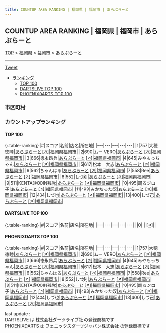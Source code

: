 ```yaml
---
title: COUNTUP AREA RANKING | 福岡県 | 福岡市 | あらぷらーと
---
```

## COUNTUP AREA RANKING | 福岡県 | 福岡市 | あらぷらーと

[TOP](/darts/rank/) > [福岡県](/darts/rank/福岡県/) > [福岡市](/darts/rank/福岡県/福岡市/) > あらぷらーと

___

<a href="https://twitter.com/share?ref_src=twsrc%5Etfw" data-text="COUNTUP AREA RANKING | 福岡県福岡市あらぷらーと" class="twitter-share-button" data-hashtags="DARTSLIVE,PHOENIXDARTS,darts,ダーツ" data-show-count="false">Tweet</a>

* [ランキング](#カウントアップランキング)
    * [TOP 100](#top-100)
    * [DARTSLIVE TOP 100](#dartslive-top-100)
    * [PHOENIXDARTS TOP 100](#phoenixdarts-top-100)

### 市区町村

<ul>

</ul>

### カウントアップランキング

#### TOP 100



{:.table-ranking}
|#|スコア|名前|店名|所在地|
|---|---|---|---|---|
|1|757|<span class="rank-name-pd">大穂  徳睦</span>|<a href="/darts/rank/shops/91432.html">あらぷらーと</a> <a href="https://vs.phoenixdarts.com/jp/shop/shopDetailInfo/s_91432?s_seq=91432">[↗]</a>|<a href="/darts/rank/福岡県/福岡市">福岡県福岡市</a>|
|2|690|<span class="rank-name-pd">ムー VERO</span>|<a href="/darts/rank/shops/91432.html">あらぷらーと</a> <a href="https://vs.phoenixdarts.com/jp/shop/shopDetailInfo/s_91432?s_seq=91432">[↗]</a>|<a href="/darts/rank/福岡県/福岡市">福岡県福岡市</a>|
|3|666|<span class="rank-name-pd">徳永昂兵</span>|<a href="/darts/rank/shops/91432.html">あらぷらーと</a> <a href="https://vs.phoenixdarts.com/jp/shop/shopDetailInfo/s_91432?s_seq=91432">[↗]</a>|<a href="/darts/rank/福岡県/福岡市">福岡県福岡市</a>|
|4|645|<span class="rank-name-pd">みやもっちゃん</span>|<a href="/darts/rank/shops/91432.html">あらぷらーと</a> <a href="https://vs.phoenixdarts.com/jp/shop/shopDetailInfo/s_91432?s_seq=91432">[↗]</a>|<a href="/darts/rank/福岡県/福岡市">福岡県福岡市</a>|
|5|617|<span class="rank-name-pd">松本　大志</span>|<a href="/darts/rank/shops/91432.html">あらぷらーと</a> <a href="https://vs.phoenixdarts.com/jp/shop/shopDetailInfo/s_91432?s_seq=91432">[↗]</a>|<a href="/darts/rank/福岡県/福岡市">福岡県福岡市</a>|
|6|562|<span class="rank-name-pd">ちゃんはる</span>|<a href="/darts/rank/shops/91432.html">あらぷらーと</a> <a href="https://vs.phoenixdarts.com/jp/shop/shopDetailInfo/s_91432?s_seq=91432">[↗]</a>|<a href="/darts/rank/福岡県/福岡市">福岡県福岡市</a>|
|7|558|<span class="rank-name-pd">Ree</span>|<a href="/darts/rank/shops/91432.html">あらぷらーと</a> <a href="https://vs.phoenixdarts.com/jp/shop/shopDetailInfo/s_91432?s_seq=91432">[↗]</a>|<a href="/darts/rank/福岡県/福岡市">福岡県福岡市</a>|
|8|552|<span class="rank-name-pd">しづ剣</span>|<a href="/darts/rank/shops/91432.html">あらぷらーと</a> <a href="https://vs.phoenixdarts.com/jp/shop/shopDetailInfo/s_91432?s_seq=91432">[↗]</a>|<a href="/darts/rank/福岡県/福岡市">福岡県福岡市</a>|
|9|511|<span class="rank-name-pd">KENTA@ODIN残党</span>|<a href="/darts/rank/shops/91432.html">あらぷらーと</a> <a href="https://vs.phoenixdarts.com/jp/shop/shopDetailInfo/s_91432?s_seq=91432">[↗]</a>|<a href="/darts/rank/福岡県/福岡市">福岡県福岡市</a>|
|10|495|<span class="rank-name-pd">踊るジロ子</span>|<a href="/darts/rank/shops/91432.html">あらぷらーと</a> <a href="https://vs.phoenixdarts.com/jp/shop/shopDetailInfo/s_91432?s_seq=91432">[↗]</a>|<a href="/darts/rank/福岡県/福岡市">福岡県福岡市</a>|
|11|493|<span class="rank-name-pd">みかだった奴</span>|<a href="/darts/rank/shops/91432.html">あらぷらーと</a> <a href="https://vs.phoenixdarts.com/jp/shop/shopDetailInfo/s_91432?s_seq=91432">[↗]</a>|<a href="/darts/rank/福岡県/福岡市">福岡県福岡市</a>|
|12|434|<span class="rank-name-pd">しづ也</span>|<a href="/darts/rank/shops/91432.html">あらぷらーと</a> <a href="https://vs.phoenixdarts.com/jp/shop/shopDetailInfo/s_91432?s_seq=91432">[↗]</a>|<a href="/darts/rank/福岡県/福岡市">福岡県福岡市</a>|
|13|400|<span class="rank-name-pd">しづ己</span>|<a href="/darts/rank/shops/91432.html">あらぷらーと</a> <a href="https://vs.phoenixdarts.com/jp/shop/shopDetailInfo/s_91432?s_seq=91432">[↗]</a>|<a href="/darts/rank/福岡県/福岡市">福岡県福岡市</a>|


#### DARTSLIVE TOP 100



{:.table-ranking}
|#|スコア|名前|店名|所在地|
|---|---|---|---|---|
||0|<span class="rank-name-dl"> </span>|<a href="/darts/rank/shops/.html"></a> <a href="">[↗]</a>|<a href="/darts/rank//"></a>|


#### PHOENIXDARTS TOP 100



{:.table-ranking}
|#|スコア|名前|店名|所在地|
|---|---|---|---|---|
|1|757|<span class="rank-name-pd">大穂  徳睦</span>|<a href="/darts/rank/shops/91432.html">あらぷらーと</a> <a href="https://vs.phoenixdarts.com/jp/shop/shopDetailInfo/s_91432?s_seq=91432">[↗]</a>|<a href="/darts/rank/福岡県/福岡市">福岡県福岡市</a>|
|2|690|<span class="rank-name-pd">ムー VERO</span>|<a href="/darts/rank/shops/91432.html">あらぷらーと</a> <a href="https://vs.phoenixdarts.com/jp/shop/shopDetailInfo/s_91432?s_seq=91432">[↗]</a>|<a href="/darts/rank/福岡県/福岡市">福岡県福岡市</a>|
|3|666|<span class="rank-name-pd">徳永昂兵</span>|<a href="/darts/rank/shops/91432.html">あらぷらーと</a> <a href="https://vs.phoenixdarts.com/jp/shop/shopDetailInfo/s_91432?s_seq=91432">[↗]</a>|<a href="/darts/rank/福岡県/福岡市">福岡県福岡市</a>|
|4|645|<span class="rank-name-pd">みやもっちゃん</span>|<a href="/darts/rank/shops/91432.html">あらぷらーと</a> <a href="https://vs.phoenixdarts.com/jp/shop/shopDetailInfo/s_91432?s_seq=91432">[↗]</a>|<a href="/darts/rank/福岡県/福岡市">福岡県福岡市</a>|
|5|617|<span class="rank-name-pd">松本　大志</span>|<a href="/darts/rank/shops/91432.html">あらぷらーと</a> <a href="https://vs.phoenixdarts.com/jp/shop/shopDetailInfo/s_91432?s_seq=91432">[↗]</a>|<a href="/darts/rank/福岡県/福岡市">福岡県福岡市</a>|
|6|562|<span class="rank-name-pd">ちゃんはる</span>|<a href="/darts/rank/shops/91432.html">あらぷらーと</a> <a href="https://vs.phoenixdarts.com/jp/shop/shopDetailInfo/s_91432?s_seq=91432">[↗]</a>|<a href="/darts/rank/福岡県/福岡市">福岡県福岡市</a>|
|7|558|<span class="rank-name-pd">Ree</span>|<a href="/darts/rank/shops/91432.html">あらぷらーと</a> <a href="https://vs.phoenixdarts.com/jp/shop/shopDetailInfo/s_91432?s_seq=91432">[↗]</a>|<a href="/darts/rank/福岡県/福岡市">福岡県福岡市</a>|
|8|552|<span class="rank-name-pd">しづ剣</span>|<a href="/darts/rank/shops/91432.html">あらぷらーと</a> <a href="https://vs.phoenixdarts.com/jp/shop/shopDetailInfo/s_91432?s_seq=91432">[↗]</a>|<a href="/darts/rank/福岡県/福岡市">福岡県福岡市</a>|
|9|511|<span class="rank-name-pd">KENTA@ODIN残党</span>|<a href="/darts/rank/shops/91432.html">あらぷらーと</a> <a href="https://vs.phoenixdarts.com/jp/shop/shopDetailInfo/s_91432?s_seq=91432">[↗]</a>|<a href="/darts/rank/福岡県/福岡市">福岡県福岡市</a>|
|10|495|<span class="rank-name-pd">踊るジロ子</span>|<a href="/darts/rank/shops/91432.html">あらぷらーと</a> <a href="https://vs.phoenixdarts.com/jp/shop/shopDetailInfo/s_91432?s_seq=91432">[↗]</a>|<a href="/darts/rank/福岡県/福岡市">福岡県福岡市</a>|
|11|493|<span class="rank-name-pd">みかだった奴</span>|<a href="/darts/rank/shops/91432.html">あらぷらーと</a> <a href="https://vs.phoenixdarts.com/jp/shop/shopDetailInfo/s_91432?s_seq=91432">[↗]</a>|<a href="/darts/rank/福岡県/福岡市">福岡県福岡市</a>|
|12|434|<span class="rank-name-pd">しづ也</span>|<a href="/darts/rank/shops/91432.html">あらぷらーと</a> <a href="https://vs.phoenixdarts.com/jp/shop/shopDetailInfo/s_91432?s_seq=91432">[↗]</a>|<a href="/darts/rank/福岡県/福岡市">福岡県福岡市</a>|
|13|400|<span class="rank-name-pd">しづ己</span>|<a href="/darts/rank/shops/91432.html">あらぷらーと</a> <a href="https://vs.phoenixdarts.com/jp/shop/shopDetailInfo/s_91432?s_seq=91432">[↗]</a>|<a href="/darts/rank/福岡県/福岡市">福岡県福岡市</a>|


<div class="footer border-top border-gray-light mt-5 pt-3 text-right text-gray">
    last update : <span style="font-weight: italic" id="foot_last_modified"></span><br />
    DARTSLIVE は 株式会社ダーツライブ社 の登録商標です<br />
    PHOENIXDARTS は フェニックスダーツジャパン株式会社 の登録商標です<br />
</div>

<script src="https://cdnjs.cloudflare.com/ajax/libs/jquery.tablesorter/2.31.3/js/jquery.tablesorter.min.js" integrity="sha512-qzgd5cYSZcosqpzpn7zF2ZId8f/8CHmFKZ8j7mU4OUXTNRd5g+ZHBPsgKEwoqxCtdQvExE5LprwwPAgoicguNg==" crossorigin="anonymous" referrerpolicy="no-referrer"></script>
<link rel="stylesheet" href="https://cdnjs.cloudflare.com/ajax/libs/jquery.tablesorter/2.31.3/css/theme.default.min.css" integrity="sha512-wghhOJkjQX0Lh3NSWvNKeZ0ZpNn+SPVXX1Qyc9OCaogADktxrBiBdKGDoqVUOyhStvMBmJQ8ZdMHiR3wuEq8+w==" crossorigin="anonymous" referrerpolicy="no-referrer" />
<script>
$(function() {
    $(".table-ranking").tablesorter({sortList:[[0, 0]]});
    $("#foot_last_modified").text(formatDate(new Date(document.lastModified), 'yyyy-MM-dd HH:mm:ss'));
});
</script>

<script async src="https://platform.twitter.com/widgets.js" charset="utf-8"></script>